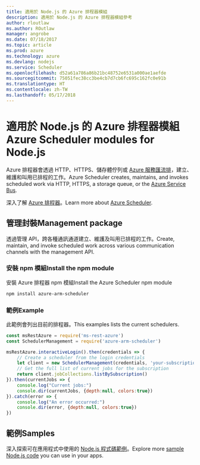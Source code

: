 ```yaml
---
title: 適用於 Node.js 的 Azure 排程器模組
description: 適用於 Node.js 的 Azure 排程器模組參考
author: rloutlaw
ms.author: ROutlaw
manager: angrobe
ms.date: 07/18/2017
ms.topic: article
ms.prod: azure
ms.technology: azure
ms.devlang: nodejs
ms.service: Scheduler
ms.openlocfilehash: d52a61a786a86b21bc48752e6531a000ae1aefde
ms.sourcegitcommit: 75051fec38cc3be4cb7d7cb6fc695c162fc0e91b
ms.translationtype: HT
ms.contentlocale: zh-TW
ms.lasthandoff: 05/17/2018
---
```

# <a name="azure-scheduler-modules-for-nodejs"></a><span data-ttu-id="a0f1d-103">適用於 Node.js 的 Azure 排程器模組</span><span class="sxs-lookup"><span data-stu-id="a0f1d-103">Azure Scheduler modules for Node.js</span></span>

<span data-ttu-id="a0f1d-104">Azure 排程器會透過 HTTP、HTTPS、儲存體佇列或 [Azure 服務匯流排](/azure/service-bus-messaging/service-bus-messaging-overview)，建立、維護和叫用已排程的工作。</span><span class="sxs-lookup"><span data-stu-id="a0f1d-104">Azure Scheduler creates, maintains, and invokes scheduled work via HTTP, HTTPS, a storage queue, or the [Azure Service Bus](/azure/service-bus-messaging/service-bus-messaging-overview).</span></span>

<span data-ttu-id="a0f1d-105">深入了解 [Azure 排程器](/azure/scheduler/scheduler-intro)。</span><span class="sxs-lookup"><span data-stu-id="a0f1d-105">Learn more about [Azure Scheduler](/azure/scheduler/scheduler-intro).</span></span>

## <a name="management-package"></a><span data-ttu-id="a0f1d-106">管理封裝</span><span class="sxs-lookup"><span data-stu-id="a0f1d-106">Management package</span></span>

<span data-ttu-id="a0f1d-107">透過管理 API，跨各種通訊通道建立、維護及叫用已排程的工作。</span><span class="sxs-lookup"><span data-stu-id="a0f1d-107">Create, maintain, and invoke scheduled work across various communication channels with the management API.</span></span>

### <a name="install-the-npm-module"></a><span data-ttu-id="a0f1d-108">安裝 npm 模組</span><span class="sxs-lookup"><span data-stu-id="a0f1d-108">Install the npm module</span></span>

<span data-ttu-id="a0f1d-109">安裝 Azure 排程器 npm 模組</span><span class="sxs-lookup"><span data-stu-id="a0f1d-109">Install the Azure Scheduler npm module</span></span>

```bash
npm install azure-arm-scheduler
```

### <a name="example"></a><span data-ttu-id="a0f1d-110">範例</span><span class="sxs-lookup"><span data-stu-id="a0f1d-110">Example</span></span>

<span data-ttu-id="a0f1d-111">此範例會列出目前的排程器。</span><span class="sxs-lookup"><span data-stu-id="a0f1d-111">This examples lists the current schedulers.</span></span>

```javascript
const msRestAzure = require('ms-rest-azure')
const SchedulerManagement = require('azure-arm-scheduler')

msRestAzure.interactiveLogin().then(credentials => {
    // Create a scheduler from the login credentials
    let client = new SchedulerManagement(credentials, 'your-subscription-id')
    // Get the full list of current jobs for the subscription
    return client.jobCollections.listBySubscription()
}).then(currentJobs => {
    console.log("Current jobs:")
    console.dir(currentJobs, {depth:null, colors:true})
}).catch(error => {
    console.log("An error occurred:")
    console.dir(error, {depth:null, colors:true})
})
```

## <a name="samples"></a><span data-ttu-id="a0f1d-112">範例</span><span class="sxs-lookup"><span data-stu-id="a0f1d-112">Samples</span></span>

<span data-ttu-id="a0f1d-113">深入探索可在應用程式中使用的 [Node.js 程式碼範例](https://azure.microsoft.com/resources/samples/?platform=nodejs)。</span><span class="sxs-lookup"><span data-stu-id="a0f1d-113">Explore more [sample Node.js code](https://azure.microsoft.com/resources/samples/?platform=nodejs) you can use in your apps.</span></span>
